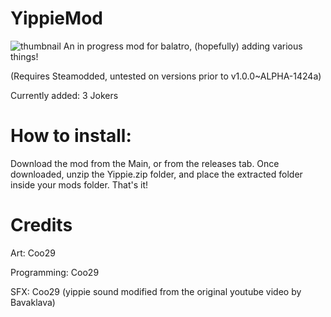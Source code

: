 # YippieMod
![thumbnail](https://github.com/user-attachments/assets/2d2cd011-864c-483b-903f-2173ce2fdbcb)
An in progress mod for balatro, (hopefully) adding various things!

(Requires Steamodded, untested on versions prior to v1.0.0~ALPHA-1424a)

Currently added:
3 Jokers


# How to install:

Download the mod from the Main, or from the releases tab. Once downloaded, unzip the Yippie.zip folder, and place the extracted folder inside your mods folder. That's it!

# Credits

Art: Coo29

Programming: Coo29

SFX: Coo29 (yippie sound modified from the original youtube video by Bavaklava)

